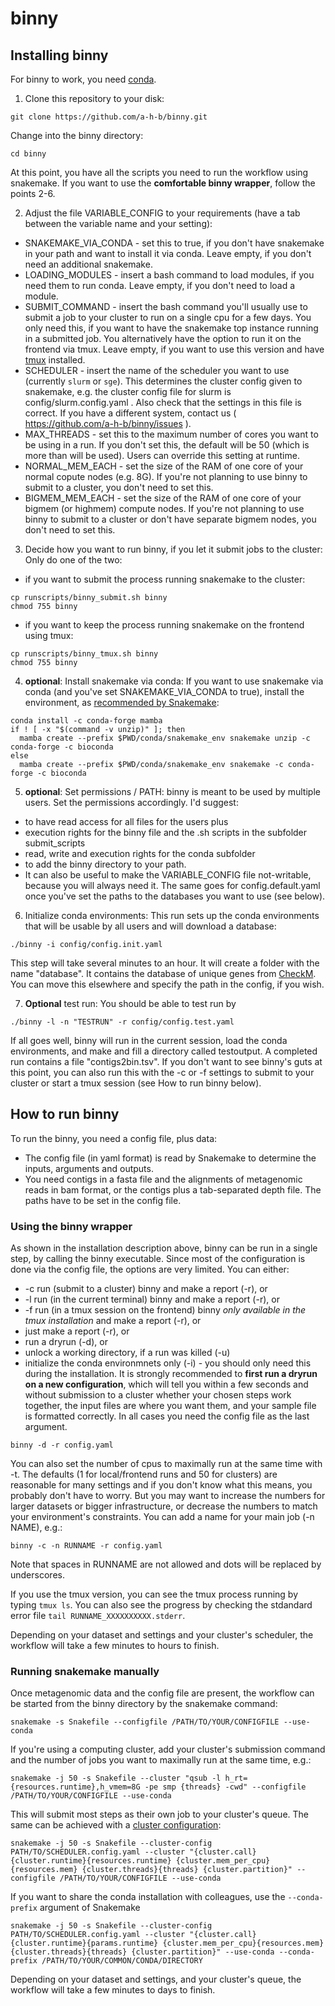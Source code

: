 # binny

## Installing binny
For binny to work, you need [conda](https://www.anaconda.com/). 

1) Clone this repository to your disk:
```
git clone https://github.com/a-h-b/binny.git
```
Change into the binny directory:
```
cd binny
```
At this point, you have all the scripts you need to run the workflow using snakemake. If you want to use the **comfortable binny wrapper**, follow the points 2-6. 

2) Adjust the file VARIABLE_CONFIG to your requirements (have a tab between the variable name and your setting):
* SNAKEMAKE_VIA_CONDA - set this to true, if you don't have snakemake in your path and want to install it via conda. Leave empty, if you don't need an additional snakemake.
* LOADING_MODULES - insert a bash command to load modules, if you need them to run conda. Leave empty, if you don't need to load a module.
* SUBMIT_COMMAND - insert the bash command you'll usually use to submit a job to your cluster to run on a single cpu for a few days. You only need this, if you want to have the snakemake top instance running in a submitted job. You alternatively have the option to run it on the frontend via tmux. Leave empty, if you want to use this version and have [tmux](https://github.com/tmux/tmux/wiki) installed.
* SCHEDULER - insert the name of the scheduler you want to use (currently `slurm` or `sge`). This determines the cluster config given to snakemake, e.g. the cluster config file for slurm is config/slurm.config.yaml . Also check that the settings in this file is correct. If you have a different system, contact us ( https://github.com/a-h-b/binny/issues ).
* MAX_THREADS - set this to the maximum number of cores you want to be using in a run. If you don't set this, the default will be 50 (which is more than will be used). Users can override this setting at runtime.
* NORMAL_MEM_EACH - set the size of the RAM of one core of your normal copute nodes (e.g. 8G). If you're not planning to use binny to submit to a cluster, you don't need to set this. 
* BIGMEM_MEM_EACH - set the size of the RAM of one core of your bigmem (or highmem) compute nodes. If you're not planning to use binny to submit to a cluster or don't have separate bigmem nodes, you don't need to set this.


3) Decide how you want to run binny, if you let it submit jobs to the cluster:
Only do one of the two:
* if you want to submit the process running snakemake to the cluster:
```
cp runscripts/binny_submit.sh binny
chmod 755 binny
```
* if you want to keep the process running snakemake on the frontend using tmux:
```
cp runscripts/binny_tmux.sh binny
chmod 755 binny
```

4) **optional**: Install snakemake via conda:
If you want to use snakemake via conda (and you've set SNAKEMAKE_VIA_CONDA to true), install the environment, as [recommended by Snakemake](https://snakemake.readthedocs.io/en/stable/getting_started/installation.html):
```
conda install -c conda-forge mamba
if ! [ -x "$(command -v unzip)" ]; then
  mamba create --prefix $PWD/conda/snakemake_env snakemake unzip -c conda-forge -c bioconda
else
  mamba create --prefix $PWD/conda/snakemake_env snakemake -c conda-forge -c bioconda
```

5) **optional**: Set permissions / PATH:
binny is meant to be used by multiple users. Set the permissions accordingly. I'd suggest:
* to have read access for all files for the users plus 
* execution rights for the binny file and the .sh scripts in the subfolder submit_scripts
* read, write and execution rights for the conda subfolder 
* to add the binny directory to your path. 
* It can also be useful to make the VARIABLE_CONFIG file not-writable, because you will always need it. The same goes for config.default.yaml once you've set the paths to the databases you want to use (see below).

6) Initialize conda environments:
This run sets up the conda environments that will be usable by all users and will download a database:
```
./binny -i config/config.init.yaml 
```
This step will take several minutes to an hour. It will create a folder with the name "database". It contains the database of unique genes from [CheckM](https://data.ace.uq.edu.au/public/CheckM_databases/checkm_data_2015_01_16.tar.gz). You can move this elsewhere and specify the path in the config, if you wish.

7) **Optional** test run:
You should be able to test run by 
```
./binny -l -n "TESTRUN" -r config/config.test.yaml
```
If all goes well, binny will run in the current session, load the conda environments, and make and fill a directory called testoutput. A completed run contains a file "contigs2bin.tsv". 
If you don't want to see binny's guts at this point, you can also run this with the -c or -f settings to submit to your cluster or start a tmux session (see How to run binny below). 

## How to run binny
To run the binny, you need a config file, plus data: 
* The config file (in yaml format) is read by Snakemake to determine the inputs, arguments and outputs. 
* You need contigs in a fasta file and the alignments of metagenomic reads in bam format, or the contigs plus a tab-separated depth file. The paths have to be set in the config file. 

### Using the binny wrapper
As shown in the installation description above, binny can be run in a single step, by calling the binny executable. Since most of the configuration is done via the config file, the options are very limited. You can either:
* -c run (submit to a cluster) binny and make a report (-r), or
* -l run (in the current terminal) binny and make a report (-r), or
* -f run (in a tmux session on the frontend) binny *only available in the tmux installation* and make a report (-r), or
* just make a report (-r), or 
* run a dryrun (-d), or 
* unlock a working directory, if a run was killed (-u)
* initialize the conda environmnets only (-i) - you should only need this during the installation. 
It is strongly recommended to **first run a dryrun on a new configuration**, which will tell you within a few seconds and without submission to a cluster whether your chosen steps work together, the input files are where you want them, and your sample file is formatted correctly. In all cases you need the config file as the last argument. 
```
binny -d -r config.yaml
```
You can also set the number of cpus to maximally run at the same time with -t. The defaults (1 for local/frontend runs and 50 for clusters) are reasonable for many settings and if you don't know what this means, you probably don't have to worry. But you may want to increase the numbers for larger datasets or bigger infrastructure, or decrease the numbers to match your environment's constraints.
You can add a name for your main job (-n NAME), e.g.:
```
binny -c -n RUNNAME -r config.yaml
```
Note that spaces in RUNNAME are not allowed and dots will be replaced by underscores.

If you use the tmux version, you can see the tmux process running by typing `tmux ls`. You can also see the progress by checking the stdandard error file `tail RUNNAME_XXXXXXXXXX.stderr`.

Depending on your dataset and settings and your cluster's scheduler, the workflow will take a few minutes to hours to finish. 

### Running snakemake manually
Once metagenomic data and the config file are present, the workflow can be started from the binny directory by the snakemake command:
```
snakemake -s Snakefile --configfile /PATH/TO/YOUR/CONFIGFILE --use-conda
```
If you're using a computing cluster, add your cluster's submission command and the number of jobs you want to maximally run at the same time, e.g.:
```
snakemake -j 50 -s Snakefile --cluster "qsub -l h_rt={resources.runtime},h_vmem=8G -pe smp {threads} -cwd" --configfile /PATH/TO/YOUR/CONFIGFILE --use-conda 
```
This will submit most steps as their own job to your cluster's queue. The same can be achieved with a [cluster configuration](https://snakemake.readthedocs.io/en/stable/executing/cluster-cloud.html#cluster-execution):
```
snakemake -j 50 -s Snakefile --cluster-config PATH/TO/SCHEDULER.config.yaml --cluster "{cluster.call} {cluster.runtime}{resources.runtime} {cluster.mem_per_cpu}{resources.mem} {cluster.threads}{threads} {cluster.partition}" --configfile /PATH/TO/YOUR/CONFIGFILE --use-conda
```
If you want to share the conda installation with colleagues, use the `--conda-prefix` argument of Snakemake
```
snakemake -j 50 -s Snakefile --cluster-config PATH/TO/SCHEDULER.config.yaml --cluster "{cluster.call} {cluster.runtime}{params.runtime} {cluster.mem_per_cpu}{resources.mem} {cluster.threads}{threads} {cluster.partition}" --use-conda --conda-prefix /PATH/TO/YOUR/COMMON/CONDA/DIRECTORY
```
Depending on your dataset and settings, and your cluster's queue, the workflow will take a few minutes to days to finish.

